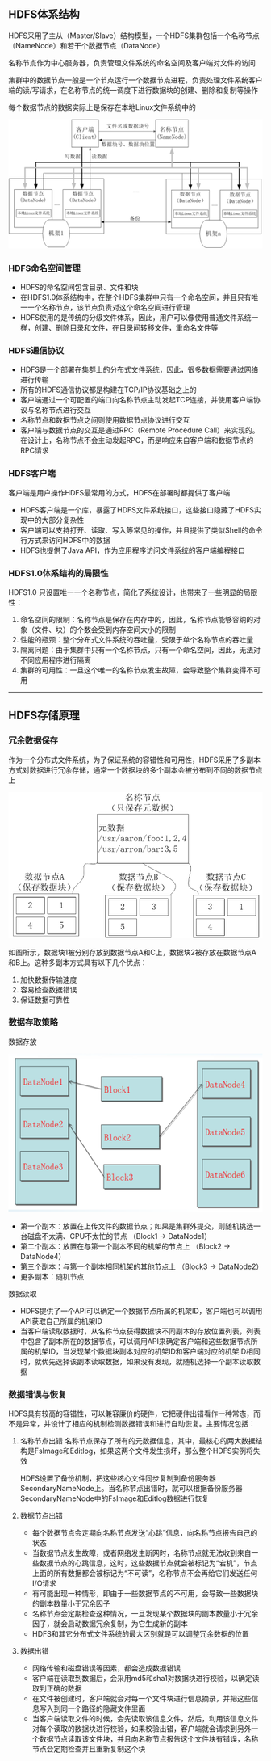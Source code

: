 ## HDFS体系结构

HDFS采用了主从（Master/Slave）结构模型，一个HDFS集群包括一个名称节点（NameNode）和若干个数据节点（DataNode）

名称节点作为中心服务器，负责管理文件系统的命名空间及客户端对文件的访问

集群中的数据节点一般是一个节点运行一个数据节点进程，负责处理文件系统客户端的读/写请求，在名称节点的统一调度下进行数据块的创建、删除和复制等操作

每个数据节点的数据实际上是保存在本地Linux文件系统中的

![体系结构](https://raw.githubusercontent.com/bdkwl/big_data_note/master/%E5%88%86%E5%B8%83%E5%BC%8F%E6%96%87%E4%BB%B6%E7%B3%BB%E7%BB%9FHDFS/%E4%BD%93%E7%B3%BB%E7%BB%93%E6%9E%84.png)

### HDFS命名空间管理
- HDFS的命名空间包含目录、文件和块
- 在HDFS1.0体系结构中，在整个HDFS集群中只有一个命名空间，并且只有唯一一个名称节点，该节点负责对这个命名空间进行管理
- HDFS使用的是传统的分级文件体系，因此，用户可以像使用普通文件系统一样，创建、删除目录和文件，在目录间转移文件，重命名文件等

### HDFS通信协议
- HDFS是一个部署在集群上的分布式文件系统，因此，很多数据需要通过网络进行传输
- 所有的HDFS通信协议都是构建在TCP/IP协议基础之上的
- 客户端通过一个可配置的端口向名称节点主动发起TCP连接，并使用客户端协议与名称节点进行交互
- 名称节点和数据节点之间则使用数据节点协议进行交互
- 客户端与数据节点的交互是通过RPC（Remote Procedure Call）来实现的。在设计上，名称节点不会主动发起RPC，而是响应来自客户端和数据节点的RPC请求

### HDFS客户端
客户端是用户操作HDFS最常用的方式，HDFS在部署时都提供了客户端

- HDFS客户端是一个库，暴露了HDFS文件系统接口，这些接口隐藏了HDFS实现中的大部分复杂性
- 客户端可以支持打开、读取、写入等常见的操作，并且提供了类似Shell的命令行方式来访问HDFS中的数据
- HDFS也提供了Java API，作为应用程序访问文件系统的客户端编程接口

### HDFS1.0体系结构的局限性
HDFS1.0 只设置唯一一个名称节点，简化了系统设计，也带来了一些明显的局限性：
1. 命名空间的限制：名称节点是保存在内存中的，因此，名称节点能够容纳的对象（文件、块）的个数会受到内存空间大小的限制
2. 性能的瓶颈：整个分布式文件系统的吞吐量，受限于单个名称节点的吞吐量
3. 隔离问题：由于集群中只有一个名称节点，只有一个命名空间，因此，无法对不同应用程序进行隔离
4. 集群的可用性：一旦这个唯一的名称节点发生故障，会导致整个集群变得不可用

---

## HDFS存储原理

### 冗余数据保存
作为一个分布式文件系统，为了保证系统的容错性和可用性，HDFS采用了多副本方式对数据进行冗余存储，通常一个数据块的多个副本会被分布到不同的数据节点上

![冗余数据保存](https://raw.githubusercontent.com/bdkwl/big_data_note/master/%E5%88%86%E5%B8%83%E5%BC%8F%E6%96%87%E4%BB%B6%E7%B3%BB%E7%BB%9FHDFS/%E5%86%97%E4%BD%99%E6%95%B0%E6%8D%AE.png)

如图所示，数据块1被分别存放到数据节点A和C上，数据块2被存放在数据节点A和B上。这种多副本方式具有以下几个优点：

1. 加快数据传输速度
2. 容易检查数据错误
3. 保证数据可靠性


### 数据存取策略
数据存放

![数据存放](https://raw.githubusercontent.com/bdkwl/big_data_note/master/%E5%88%86%E5%B8%83%E5%BC%8F%E6%96%87%E4%BB%B6%E7%B3%BB%E7%BB%9FHDFS/%E6%95%B0%E6%8D%AE%E5%AD%98%E6%94%BE.png)

- 第一个副本：放置在上传文件的数据节点；如果是集群外提交，则随机挑选一台磁盘不太满、CPU不太忙的节点 （Block1 -> DataNode1）
- 第二个副本：放置在与第一个副本不同的机架的节点上 （Block2 -> DataNode4）
- 第三个副本：与第一个副本相同机架的其他节点上 （Block3 -> DataNode2）
- 更多副本：随机节点

数据读取

- HDFS提供了一个API可以确定一个数据节点所属的机架ID，客户端也可以调用API获取自己所属的机架ID
- 当客户端读取数据时，从名称节点获得数据块不同副本的存放位置列表，列表中包含了副本所在的数据节点，可以调用API来确定客户端和这些数据节点所属的机架ID，当发现某个数据块副本对应的机架ID和客户端对应的机架ID相同时，就优先选择该副本读取数据，如果没有发现，就随机选择一个副本读取数据

### 数据错误与恢复
HDFS具有较高的容错性，可以兼容廉价的硬件，它把硬件出错看作一种常态，而不是异常，并设计了相应的机制检测数据错误和进行自动恢复。主要情况包括：

1. 名称节点出错
	名称节点保存了所有的元数据信息，其中，最核心的两大数据结构是FsImage和Editlog，如果这两个文件发生损坏，那么整个HDFS实例将失效
	
	HDFS设置了备份机制，把这些核心文件同步复制到备份服务器SecondaryNameNode上。当名称节点出错时，就可以根据备份服务器SecondaryNameNode中的FsImage和Editlog数据进行恢复
	
2. 数据节点出错
	- 每个数据节点会定期向名称节点发送“心跳”信息，向名称节点报告自己的状态
	- 当数据节点发生故障，或者网络发生断网时，名称节点就无法收到来自一些数据节点的心跳信息，这时，这些数据节点就会被标记为“宕机”，节点上面的所有数据都会被标记为“不可读”，名称节点不会再给它们发送任何I/O请求
	- 有可能出现一种情形，即由于一些数据节点的不可用，会导致一些数据块的副本数量小于冗余因子
	- 名称节点会定期检查这种情况，一旦发现某个数据块的副本数量小于冗余因子，就会启动数据冗余复制，为它生成新的副本
	- HDFS和其它分布式文件系统的最大区别就是可以调整冗余数据的位置
3. 数据出错
	- 网络传输和磁盘错误等因素，都会造成数据错误
	- 客户端在读取到数据后，会采用md5和sha1对数据块进行校验，以确定读取到正确的数据
	- 在文件被创建时，客户端就会对每一个文件块进行信息摘录，并把这些信息写入到同一个路径的隐藏文件里面
	- 当客户端读取文件的时候，会先读取该信息文件，然后，利用该信息文件对每个读取的数据块进行校验，如果校验出错，客户端就会请求到另外一个数据节点读取该文件块，并且向名称节点报告这个文件块有错误，名称节点会定期检查并且重新复制这个块
